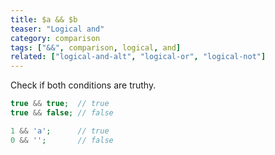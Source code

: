 ```yaml
---
title: $a && $b
teaser: "Logical and"
category: comparison
tags: ["&&", comparison, logical, and]
related: ["logical-and-alt", "logical-or", "logical-not"]
---
```


Check if both conditions are truthy.

```php
true && true;  // true
true && false; // false

1 && 'a';      // true
0 && '';       // false
```
